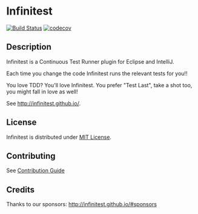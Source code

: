 # Infinitest

[![Build Status](https://travis-ci.org/infinitest/infinitest.svg?branch=master)](https://travis-ci.org/infinitest/infinitest)
[![codecov](https://codecov.io/gh/infinitest/infinitest/branch/master/graph/badge.svg)](https://codecov.io/gh/sarod/infinitest)

## Description
Infinitest is a Continuous Test Runner plugin for Eclipse and IntelliJ. 

Each time you change the code Infinitest runs the relevant tests for you!! 

You love TDD? You'll love Infinitest. You prefer "Test Last", take a shot too, you might fall in love as well!

See http://infinitest.github.io/.

## License

Infinitest is distributed under [MIT License](http://opensource.org/licenses/MIT).

## Contributing

See [Contribution Guide](CONTRIBUTING.md)

## Credits

Thanks to our sponsors: http://infinitest.github.io/#sponsors
